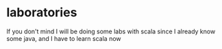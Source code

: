 # laboratories
If you don't mind I will be doing some labs with scala since I already know some java, and I have to learn scala now
